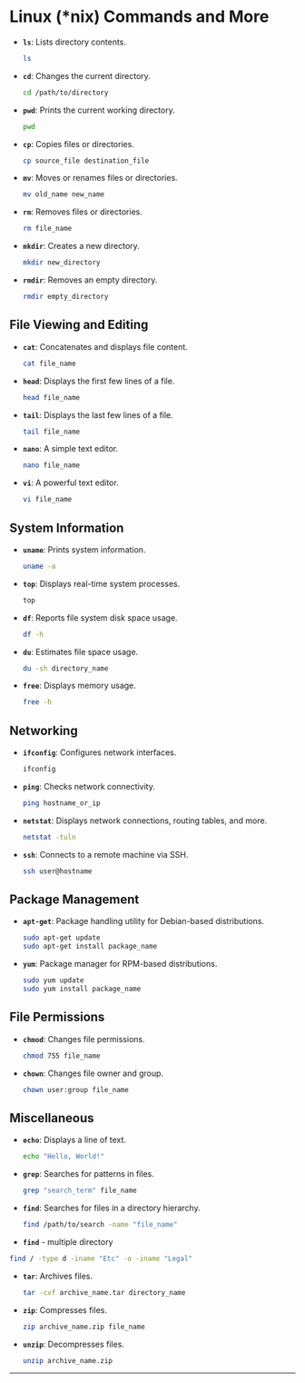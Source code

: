 
# Linux (*nix) Commands and More

- **`ls`**: Lists directory contents.
  ```sh
  ls
  ```
- **`cd`**: Changes the current directory.
  ```sh
  cd /path/to/directory
  ```
- **`pwd`**: Prints the current working directory.
  ```sh
  pwd
  ```
- **`cp`**: Copies files or directories.
  ```sh
  cp source_file destination_file
  ```
- **`mv`**: Moves or renames files or directories.
  ```sh
  mv old_name new_name
  ```
- **`rm`**: Removes files or directories.
  ```sh
  rm file_name
  ```
- **`mkdir`**: Creates a new directory.
  ```sh
  mkdir new_directory
  ```
- **`rmdir`**: Removes an empty directory.
  ```sh
  rmdir empty_directory
  ```

## File Viewing and Editing
- **`cat`**: Concatenates and displays file content.
  ```sh
  cat file_name
  ```
- **`head`**: Displays the first few lines of a file.
  ```sh
  head file_name
  ```
- **`tail`**: Displays the last few lines of a file.
  ```sh
  tail file_name
  ```
- **`nano`**: A simple text editor.
  ```sh
  nano file_name
  ```
- **`vi`**: A powerful text editor.
  ```sh
  vi file_name
  ```

## System Information
- **`uname`**: Prints system information.
  ```sh
  uname -a
  ```
- **`top`**: Displays real-time system processes.
  ```sh
  top
  ```
- **`df`**: Reports file system disk space usage.
  ```sh
  df -h
  ```
- **`du`**: Estimates file space usage.
  ```sh
  du -sh directory_name
  ```
- **`free`**: Displays memory usage.
  ```sh
  free -h
  ```

## Networking
- **`ifconfig`**: Configures network interfaces.
  ```sh
  ifconfig
  ```
- **`ping`**: Checks network connectivity.
  ```sh
  ping hostname_or_ip
  ```
- **`netstat`**: Displays network connections, routing tables, and more.
  ```sh
  netstat -tuln
  ```
- **`ssh`**: Connects to a remote machine via SSH.
  ```sh
  ssh user@hostname
  ```

## Package Management
- **`apt-get`**: Package handling utility for Debian-based distributions.
  ```sh
  sudo apt-get update
  sudo apt-get install package_name
  ```
- **`yum`**: Package manager for RPM-based distributions.
  ```sh
  sudo yum update
  sudo yum install package_name
  ```

## File Permissions
- **`chmod`**: Changes file permissions.
  ```sh
  chmod 755 file_name
  ```
- **`chown`**: Changes file owner and group.
  ```sh
  chown user:group file_name
  ```

## Miscellaneous
- **`echo`**: Displays a line of text.
  ```sh
  echo "Hello, World!"
  ```
- **`grep`**: Searches for patterns in files.
  ```sh
  grep "search_term" file_name
  ```
- **`find`**: Searches for files in a directory hierarchy.
  ```sh
  find /path/to/search -name "file_name"
  ```
- **`find`** - multiple directory
```sh
find / -type d -iname "Etc" -o -iname "Legal" 
```
- **`tar`**: Archives files.
  ```sh
  tar -cvf archive_name.tar directory_name
  ```
- **`zip`**: Compresses files.
  ```sh
  zip archive_name.zip file_name
  ```
- **`unzip`**: Decompresses files.
  ```sh
  unzip archive_name.zip
  ```

---
```